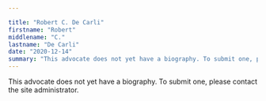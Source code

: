 ```yaml
---

title: "Robert C. De Carli"
firstname: "Robert"
middlename: "C."
lastname: "De Carli"
date: "2020-12-14"
summary: "This advocate does not yet have a biography. To submit one, please contact the site administrator."
---
```

This advocate does not yet have a biography. To submit one, please contact the site administrator.

